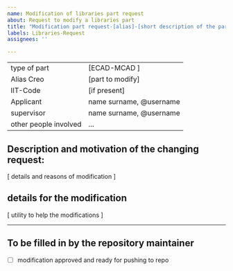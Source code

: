 ```yaml
---
name: Modification of libraries part request
about: Request to modify a libraries part
title: "Modification part request-[alias]-[short description of the part]"
labels: Libraries-Request
assignees: ''

---
```


|               |                         |
|:--------------|:------------------------|
| type of part  | [ECAD-MCAD ]            |
| Alias Creo    | [part to modify]        |
| IIT-Code      | [if present]            |
| Applicant     | name surname, @username |
| supervisor    | name surname, @username |
| other people involved |       ...       |



## Description and motivation of the changing request: <br>
[ details and reasons of modification ]

## details for the modification
[ utility to help the modifications ]

------------

## To be filled in by the repository maintainer
* [ ] modification approved and ready for pushing to repo
